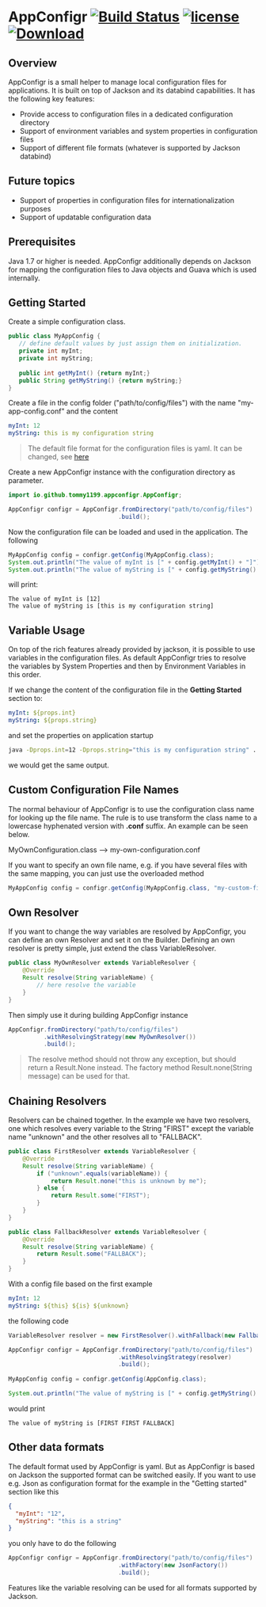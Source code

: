 # AppConfigr  [![Build Status](https://travis-ci.org/Tommy1199/AppConfigr.svg?branch=master)](https://travis-ci.org/Tommy1199/AppConfigr) [![license](https://img.shields.io/github/license/mashape/apistatus.svg?maxAge=2592000)](https://raw.githubusercontent.com/tommy1199/appconfigr/master/LICENSE)[ ![Download](https://api.bintray.com/packages/tommy1199/appconfigr/AppConfigr/images/download.svg?version=1.0) ](https://bintray.com/tommy1199/appconfigr/AppConfigr/1.0/link)

## Overview

AppConfigr is a small helper to manage local configuration files for applications. It is built on top of Jackson and 
its databind capabilities. It has the following key features:

- Provide access to configuration files in a dedicated configuration directory
- Support of environment variables and system properties in configuration files
- Support of different file formats (whatever is supported by Jackson databind)

## Future topics
- Support of properties in configuration files for internationalization purposes
- Support of updatable configuration data

## Prerequisites

Java 1.7 or higher is needed. AppConfigr additionally depends on Jackson for mapping the configuration files to Java 
objects and Guava which is used internally.

## Getting Started

Create a simple configuration class.

```java
public class MyAppConfig {
   // define default values by just assign them on initialization.
   private int myInt;
   private int myString;
   
   public int getMyInt() {return myInt;}
   public String getMyString() {return myString;}
}
```

Create a file in the config folder ("path/to/config/files") with the name "my-app-config.conf" and the content

```yaml
myInt: 12
myString: this is my configuration string
```

> The default file format for the configuration files is yaml. It can be changed, see [here](#dataformats)


Create a new AppConfigr instance with the configuration directory as parameter.

```java
import io.github.tommy1199.appconfigr.AppConfigr;

AppConfigr configr = AppConfigr.fromDirectory("path/to/config/files")
                               .build();
```

Now the configuration file can be loaded and used in the application. The following

```java
MyAppConfig config = configr.getConfig(MyAppConfig.class);
System.out.println("The value of myInt is [" + config.getMyInt() + "]");
System.out.println("The value of myString is [" + config.getMyString() + "]");
```

will print:

```
The value of myInt is [12]
The value of myString is [this is my configuration string]
```

## Variable Usage

On top of the rich features already provided by jackson, it is possible to use variables in the configuration files. 
As default AppConfigr tries to resolve the variables by System Properties and then by Environment Variables in this 
order.

If we change the content of the configuration file in the **Getting Started** section to:

```yaml
myInt: ${props.int}
myString: ${props.string}
```

and set the properties on application startup

```bash
java -Dprops.int=12 -Dprops.string="this is my configuration string" ...
```

we would get the same output.

## Custom Configuration File Names

The normal behaviour of AppConfigr is to use the configuration class name for looking up the file name. The rule is 
to use transform the class name to a lowercase hyphenated version with **.conf** suffix. An example can be seen below.

MyOwnConfiguration.class --> my-own-configuration.conf
 
If you want to specify an own file name, e.g. if you have several files with the same mapping, you can just use the 
overloaded method

```java
MyAppConfig config = configr.getConfig(MyAppConfig.class, "my-custom-filename.conf");
```

## Own Resolver
If you want to change the way variables are resolved by AppConfigr, you can define an own Resolver and set it on the 
Builder. Defining an own resolver is pretty simple, just extend the class VariableResolver.

```java
public class MyOwnResolver extends VariableResolver {
    @Override
    Result resolve(String variableName) {
        // here resolve the variable 
    }
}
```

Then simply use it during building AppConfigr instance

```java
AppConfigr.fromDirectory("path/to/config/files")
          .withResolvingStrategy(new MyOwnResolver())
          .build();
```

> The resolve method should not throw any exception, but should return a Result.None instead. The factory method 
Result.none(String message) can be used for that.

## Chaining Resolvers

Resolvers can be chained together. In the example we have two resolvers, one which resolves every variable to the 
String "FIRST" except the variable name "unknown" and the other resolves all to "FALLBACK".

```java
public class FirstResolver extends VariableResolver {
    @Override
    Result resolve(String variableName) {
        if ("unknown".equals(variableName)) {
            return Result.none("this is unknown by me");
        } else {
            return Result.some("FIRST");
        } 
    }
}

public class FallbackResolver extends VariableResolver {
    @Override
    Result resolve(String variableName) {
        return Result.some("FALLBACK"); 
    }
}
```

With a config file based on the first example

```yaml
myInt: 12
myString: ${this} ${is} ${unknown}
```

the following code

```java
VariableResolver resolver = new FirstResolver().withFallback(new FallbackResolver());

AppConfigr configr = AppConfigr.fromDirectory("path/to/config/files")
                               .withResolvingStrategy(resolver)
                               .build();
                               
MyAppConfig config = configr.getConfig(AppConfig.class);

System.out.println("The value of myString is [" + config.getMyString() + "]");
```

would print 

```
The value of myString is [FIRST FIRST FALLBACK]
```

## Other data formats<a name="dataformats"></a>

The default format used by AppConfigr is yaml. But as AppConfigr is based on Jackson the supported format can be 
switched easily. If you want to use e.g. Json as configuration format for the example in the "Getting started" 
section like this

```json
{
  "myInt": "12",
  "myString": "this is a string"
}
````

you only have to do the following

```java
AppConfigr configr = AppConfigr.fromDirectory("path/to/config/files")
                               .withFactory(new JsonFactory())
                               .build();
```

Features like the variable resolving can be used for all formats supported by Jackson.